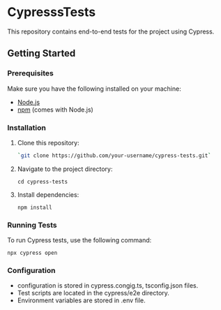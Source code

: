 # CypresssTests

This repository contains end-to-end tests for the project using Cypress.

## Getting Started

### Prerequisites

Make sure you have the following installed on your machine:

- [Node.js](https://nodejs.org/)
- [npm](https://www.npmjs.com/) (comes with Node.js)

### Installation

1. Clone this repository:

   ```bash
   `git clone https://github.com/your-username/cypress-tests.git`

2. Navigate to the project directory:

   `cd cypress-tests`

3. Install dependencies:

   `npm install`

### Running Tests

To run Cypress tests, use the following command:

   `npx cypress open`

### Configuration

-  configuration is stored in cypress.congig.ts, tsconfig.json files.
- Test scripts are located in the cypress/e2e directory.
- Environment variables are stored in .env file.
